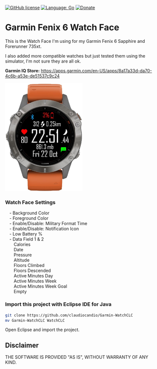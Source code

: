 [![GitHub license](https://claudiocandio.github.io/img/license_mit.svg)](https://github.com/claudiocandio/Garmin-WatchCLC/blob/master/LICENSE)
[![Language: Go](https://claudiocandio.github.io/img/language-MonkeyC-blue.svg)](https://developer.garmin.com/connect-iq/monkey-c/)
[![Donate](https://img.shields.io/badge/Donate-PayPal-green.svg)](https://www.paypal.com/donate?hosted_button_id=VLWUKUV3KRZA2)

# Garmin Fenix 6 Watch Face

This is the Watch Face I'm using for my Garmin Fenix 6 Sapphire and Forerunner 735xt.

I also added more compatible watches but just tested them using the simulator, I'm not sure they are all ok.  

**Garmin IQ Store:** <https://apps.garmin.com/en-US/apps/8a17a33d-da70-4c6b-a53e-de51537c9c24>

<img src="resources/images/WatchCLC1.jpg" width="50%">

### Watch Face Settings

&emsp;- Background Color  
&emsp;- Foreground Color  
&emsp;- Enable/Disable: Military Format Time  
&emsp;- Enable/Disable: Notification Icon  
&emsp;- Low Battery %  
&emsp;- Data Field 1 & 2  
&emsp;&emsp;Calories  
&emsp;&emsp;Date  
&emsp;&emsp;Pressure  
&emsp;&emsp;Altitude  
&emsp;&emsp;Floors Climbed  
&emsp;&emsp;Floors Descended  
&emsp;&emsp;Active Minutes Day  
&emsp;&emsp;Active Minutes Week  
&emsp;&emsp;Active Minutes Week Goal  
&emsp;&emsp;Empty  

### Import this project with Eclipse IDE for Java

```bash
git clone https://github.com/claudiocandio/Garmin-WatchCLC
mv Garmin-WatchCLC WatchCLC
```

Open Eclipse and import the project.

## Disclaimer

THE SOFTWARE IS PROVIDED "AS IS", WITHOUT WARRANTY OF ANY KIND.
